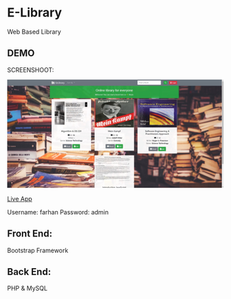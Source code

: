 # E-Library

Web Based Library


## DEMO
SCREENSHOOT:
<div align="center">
	<img src="example.jpg" >
</div>

[Live App](https://lib.farhand.tech/)

Username: farhan
Password: admin

## Front End:

Bootstrap Framework

## Back End:

PHP & MySQL

